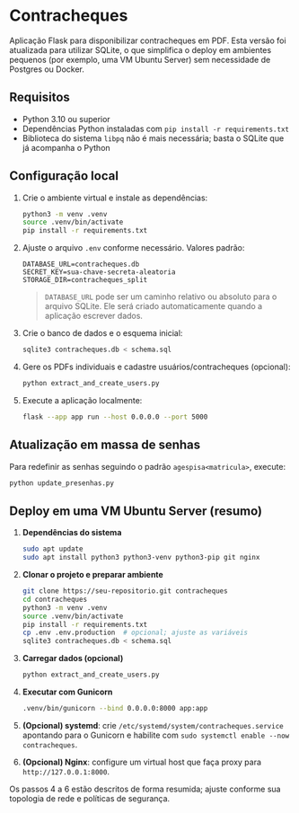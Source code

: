 # Contracheques

Aplicação Flask para disponibilizar contracheques em PDF. Esta versão foi atualizada para utilizar SQLite, o que simplifica o deploy em ambientes pequenos (por exemplo, uma VM Ubuntu Server) sem necessidade de Postgres ou Docker.

## Requisitos

- Python 3.10 ou superior
- Dependências Python instaladas com `pip install -r requirements.txt`
- Biblioteca do sistema `libpq` não é mais necessária; basta o SQLite que já acompanha o Python

## Configuração local

1. Crie o ambiente virtual e instale as dependências:

   ```bash
   python3 -m venv .venv
   source .venv/bin/activate
   pip install -r requirements.txt
   ```

2. Ajuste o arquivo `.env` conforme necessário. Valores padrão:

   ```env
   DATABASE_URL=contracheques.db
   SECRET_KEY=sua-chave-secreta-aleatoria
   STORAGE_DIR=contracheques_split
   ```

   > `DATABASE_URL` pode ser um caminho relativo ou absoluto para o arquivo SQLite. Ele será criado automaticamente quando a aplicação escrever dados.

3. Crie o banco de dados e o esquema inicial:

   ```bash
   sqlite3 contracheques.db < schema.sql
   ```

4. Gere os PDFs individuais e cadastre usuários/contracheques (opcional):

   ```bash
   python extract_and_create_users.py
   ```

5. Execute a aplicação localmente:

   ```bash
   flask --app app run --host 0.0.0.0 --port 5000
   ```

## Atualização em massa de senhas

Para redefinir as senhas seguindo o padrão `agespisa<matricula>`, execute:

```bash
python update_presenhas.py
```

## Deploy em uma VM Ubuntu Server (resumo)

1. **Dependências do sistema**

   ```bash
   sudo apt update
   sudo apt install python3 python3-venv python3-pip git nginx
   ```

2. **Clonar o projeto e preparar ambiente**

   ```bash
   git clone https://seu-repositorio.git contracheques
   cd contracheques
   python3 -m venv .venv
   source .venv/bin/activate
   pip install -r requirements.txt
   cp .env .env.production  # opcional; ajuste as variáveis
   sqlite3 contracheques.db < schema.sql
   ```

3. **Carregar dados (opcional)**

   ```bash
   python extract_and_create_users.py
   ```

4. **Executar com Gunicorn**

   ```bash
   .venv/bin/gunicorn --bind 0.0.0.0:8000 app:app
   ```

5. **(Opcional) systemd**: crie `/etc/systemd/system/contracheques.service` apontando para o Gunicorn e habilite com `sudo systemctl enable --now contracheques`.

6. **(Opcional) Nginx**: configure um virtual host que faça proxy para `http://127.0.0.1:8000`.

Os passos 4 a 6 estão descritos de forma resumida; ajuste conforme sua topologia de rede e políticas de segurança.
